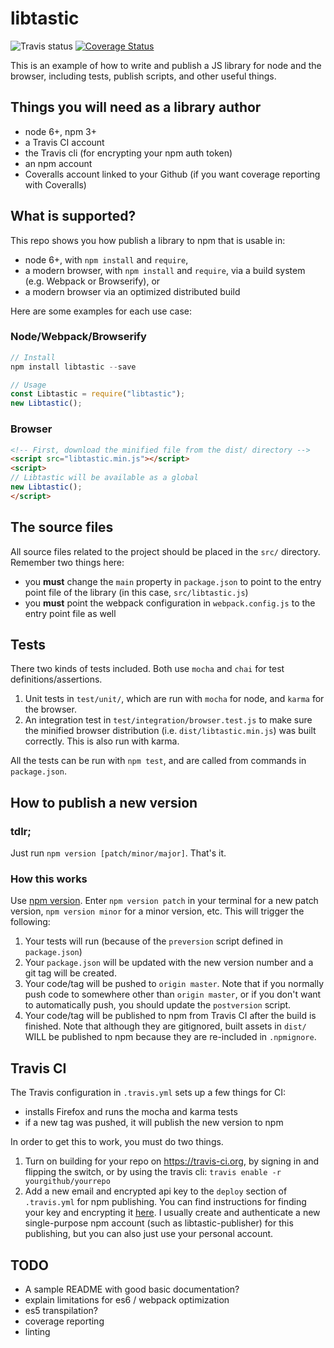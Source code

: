 # libtastic

![Travis status](https://travis-ci.org/k88hudson/libtastic.svg?branch=master)
[![Coverage Status](https://coveralls.io/repos/github/k88hudson/libtastic/badge.svg)](https://coveralls.io/github/k88hudson/libtastic)

This is an example of how to write and publish a JS library for node and the browser, including tests, publish scripts, and other useful things.

## Things you will need as a library author

- node 6+, npm 3+
- a Travis CI account
- the Travis cli (for encrypting your npm auth token)
- an npm account
- Coveralls account linked to your Github (if you want coverage reporting with Coveralls)

## What is supported?

This repo shows you how publish a library to npm that is usable in:

- node 6+, with `npm install` and `require`,
- a modern browser, with `npm install` and `require`, via a build system (e.g. Webpack or Browserify), or
- a modern browser via an optimized distributed build

Here are some examples for each use case:

### Node/Webpack/Browserify
```js
// Install
npm install libtastic --save

// Usage
const Libtastic = require("libtastic");
new Libtastic();
```

### Browser
```html
<!-- First, download the minified file from the dist/ directory -->
<script src="libtastic.min.js"></script>
<script>
// Libtastic will be available as a global
new Libtastic();
</script>
```

## The source files

All source files related to the project should be placed in the `src/` directory. Remember two things here:

- you **must** change the `main` property in `package.json` to point to the entry point file of the library (in this case, `src/libtastic.js`)
- you **must** point the webpack configuration in `webpack.config.js` to the entry point file as well

## Tests

There two kinds of tests included. Both use `mocha` and `chai` for test definitions/assertions.

1. Unit tests in `test/unit/`, which are run with `mocha` for node, and `karma` for the browser.
2. An integration test in `test/integration/browser.test.js` to make sure the minified browser distribution (i.e. `dist/libtastic.min.js`) was built correctly. This is also run with karma.

All the tests can be run with `npm test`, and are called from commands in `package.json`.

## How to publish a new version

### tdlr;

Just run `npm version [patch/minor/major]`. That's it.

### How this works

Use [npm version](https://docs.npmjs.com/cli/version). Enter `npm version patch` in your terminal for a new patch version, `npm version minor` for a minor version, etc. This will trigger the following:

1. Your tests will run (because of the `preversion` script defined in `package.json`)
2. Your `package.json` will be updated with the new version number and a git tag will be created.
3. Your code/tag will be pushed to `origin master`.  Note that if you normally push code to somewhere other than `origin master`, or if you don't want to automatically push, you should update the `postversion` script.
4. Your code/tag will be published to npm from Travis CI after the build is finished. Note that although they are gitignored, built assets in `dist/` WILL be published to npm because they are re-included in `.npmignore`.

## Travis CI

The Travis configuration in `.travis.yml` sets up a few things for CI:

- installs Firefox and runs the mocha and karma tests
- if a new tag was pushed, it will publish the new version to npm

In order to get this to work, you must do two things.

1. Turn on building for your repo on https://travis-ci.org, by signing in and flipping the switch, or by using the travis cli: `travis enable -r yourgithub/yourrepo`
2. Add a new email and encrypted api key to the `deploy` section of `.travis.yml` for npm publishing. You can find instructions for finding your key and encrypting it [here](https://docs.travis-ci.com/user/deployment/npm/). I usually create and authenticate a new single-purpose npm account (such as libtastic-publisher) for this publishing, but you can also just use your personal account.

## TODO
- A sample README with good basic documentation?
- explain limitations for es6 / webpack optimization
- es5 transpilation?
- coverage reporting
- linting
